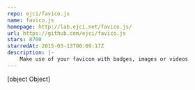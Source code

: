 ```yaml
---
repo: ejci/favico.js
name: favico.js
homepage: http://lab.ejci.net/favico.js/
url: https://github.com/ejci/favico.js
stars: 8700
starredAt: 2015-03-13T00:09:17Z
description: |-
    Make use of your favicon with badges, images or videos
---
```


[object Object]
